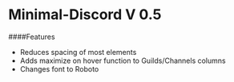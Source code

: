 # Minimal-Discord V 0.5

####Features
* Reduces spacing of most elements
* Adds maximize on hover function to Guilds/Channels columns
* Changes font to Roboto
